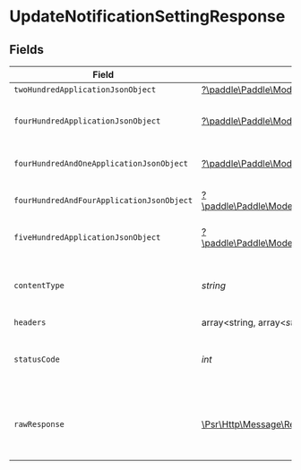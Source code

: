 # UpdateNotificationSettingResponse


## Fields

| Field                                                                                                                                                                                       | Type                                                                                                                                                                                        | Required                                                                                                                                                                                    | Description                                                                                                                                                                                 |
| ------------------------------------------------------------------------------------------------------------------------------------------------------------------------------------------- | ------------------------------------------------------------------------------------------------------------------------------------------------------------------------------------------- | ------------------------------------------------------------------------------------------------------------------------------------------------------------------------------------------- | ------------------------------------------------------------------------------------------------------------------------------------------------------------------------------------------- |
| `twoHundredApplicationJsonObject`                                                                                                                                                           | [?\paddle\Paddle\Models\Operations\UpdateNotificationSettingResponseBody](../../models/operations/UpdateNotificationSettingResponseBody.md)                                                 | :heavy_minus_sign:                                                                                                                                                                          | OK                                                                                                                                                                                          |
| `fourHundredApplicationJsonObject`                                                                                                                                                          | [?\paddle\Paddle\Models\Operations\UpdateNotificationSettingNotificationsResponseBody](../../models/operations/UpdateNotificationSettingNotificationsResponseBody.md)                       | :heavy_minus_sign:                                                                                                                                                                          | Error response for validation                                                                                                                                                               |
| `fourHundredAndOneApplicationJsonObject`                                                                                                                                                    | [?\paddle\Paddle\Models\Operations\UpdateNotificationSettingNotificationsResponseResponseBody](../../models/operations/UpdateNotificationSettingNotificationsResponseResponseBody.md)       | :heavy_minus_sign:                                                                                                                                                                          | General error response                                                                                                                                                                      |
| `fourHundredAndFourApplicationJsonObject`                                                                                                                                                   | [?\paddle\Paddle\Models\Operations\UpdateNotificationSettingNotificationsResponse404ResponseBody](../../models/operations/UpdateNotificationSettingNotificationsResponse404ResponseBody.md) | :heavy_minus_sign:                                                                                                                                                                          | General error response                                                                                                                                                                      |
| `fiveHundredApplicationJsonObject`                                                                                                                                                          | [?\paddle\Paddle\Models\Operations\UpdateNotificationSettingNotificationsResponse500ResponseBody](../../models/operations/UpdateNotificationSettingNotificationsResponse500ResponseBody.md) | :heavy_minus_sign:                                                                                                                                                                          | General error response                                                                                                                                                                      |
| `contentType`                                                                                                                                                                               | *string*                                                                                                                                                                                    | :heavy_check_mark:                                                                                                                                                                          | HTTP response content type for this operation                                                                                                                                               |
| `headers`                                                                                                                                                                                   | array<string, array<*string*>>                                                                                                                                                              | :heavy_minus_sign:                                                                                                                                                                          | N/A                                                                                                                                                                                         |
| `statusCode`                                                                                                                                                                                | *int*                                                                                                                                                                                       | :heavy_check_mark:                                                                                                                                                                          | HTTP response status code for this operation                                                                                                                                                |
| `rawResponse`                                                                                                                                                                               | [\Psr\Http\Message\ResponseInterface](https://www.php-fig.org/psr/psr-7/#33-psrhttpmessageresponseinterface)                                                                                | :heavy_minus_sign:                                                                                                                                                                          | Raw HTTP response; suitable for custom response parsing                                                                                                                                     |